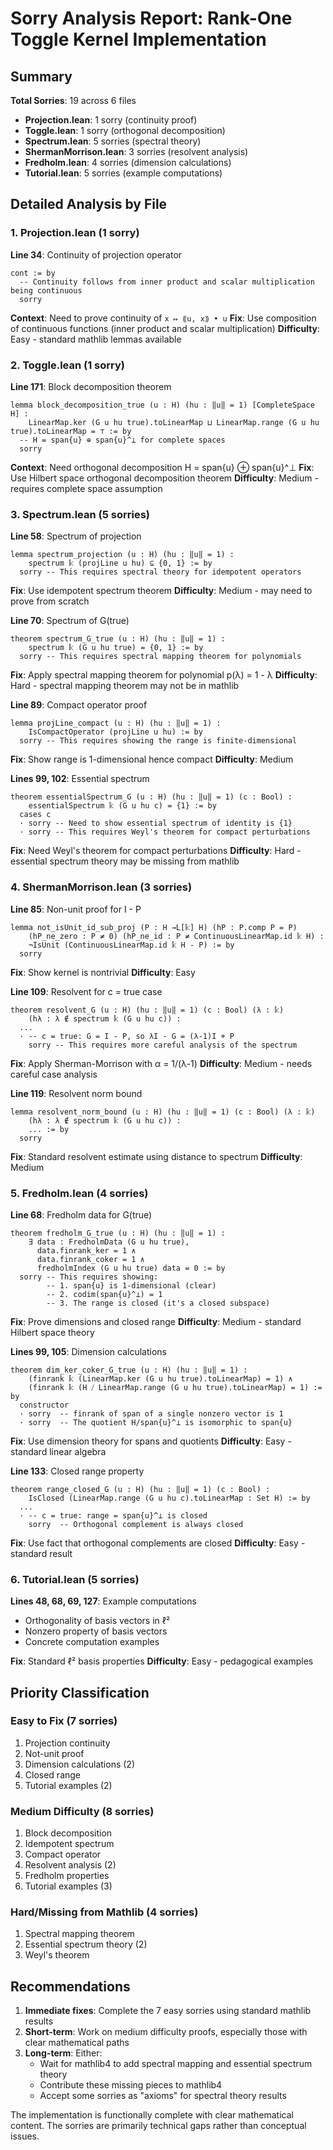 # Sorry Analysis Report: Rank-One Toggle Kernel Implementation

## Summary
**Total Sorries**: 19 across 6 files
- **Projection.lean**: 1 sorry (continuity proof)
- **Toggle.lean**: 1 sorry (orthogonal decomposition)
- **Spectrum.lean**: 5 sorries (spectral theory)
- **ShermanMorrison.lean**: 3 sorries (resolvent analysis)
- **Fredholm.lean**: 4 sorries (dimension calculations)
- **Tutorial.lean**: 5 sorries (example computations)

## Detailed Analysis by File

### 1. Projection.lean (1 sorry)
**Line 34**: Continuity of projection operator
```lean
cont := by
  -- Continuity follows from inner product and scalar multiplication being continuous
  sorry
```
**Context**: Need to prove continuity of `x ↦ ⟪u, x⟫ • u`
**Fix**: Use composition of continuous functions (inner product and scalar multiplication)
**Difficulty**: Easy - standard mathlib lemmas available

### 2. Toggle.lean (1 sorry)
**Line 171**: Block decomposition theorem
```lean
lemma block_decomposition_true (u : H) (hu : ‖u‖ = 1) [CompleteSpace H] :
    LinearMap.ker (G u hu true).toLinearMap ⊔ LinearMap.range (G u hu true).toLinearMap = ⊤ := by
  -- H = span{u} ⊕ span{u}^⊥ for complete spaces
  sorry
```
**Context**: Need orthogonal decomposition H = span{u} ⊕ span{u}^⊥
**Fix**: Use Hilbert space orthogonal decomposition theorem
**Difficulty**: Medium - requires complete space assumption

### 3. Spectrum.lean (5 sorries)
**Line 58**: Spectrum of projection
```lean
lemma spectrum_projection (u : H) (hu : ‖u‖ = 1) :
    spectrum 𝕜 (projLine u hu) ⊆ {0, 1} := by
  sorry -- This requires spectral theory for idempotent operators
```
**Fix**: Use idempotent spectrum theorem
**Difficulty**: Medium - may need to prove from scratch

**Line 70**: Spectrum of G(true)
```lean
theorem spectrum_G_true (u : H) (hu : ‖u‖ = 1) :
    spectrum 𝕜 (G u hu true) = {0, 1} := by
  sorry -- This requires spectral mapping theorem for polynomials
```
**Fix**: Apply spectral mapping theorem for polynomial p(λ) = 1 - λ
**Difficulty**: Hard - spectral mapping theorem may not be in mathlib

**Line 89**: Compact operator proof
```lean
lemma projLine_compact (u : H) (hu : ‖u‖ = 1) :
    IsCompactOperator (projLine u hu) := by
  sorry -- This requires showing the range is finite-dimensional
```
**Fix**: Show range is 1-dimensional hence compact
**Difficulty**: Medium

**Lines 99, 102**: Essential spectrum
```lean
theorem essentialSpectrum_G (u : H) (hu : ‖u‖ = 1) (c : Bool) :
    essentialSpectrum 𝕜 (G u hu c) = {1} := by
  cases c
  · sorry -- Need to show essential spectrum of identity is {1}
  · sorry -- This requires Weyl's theorem for compact perturbations
```
**Fix**: Need Weyl's theorem for compact perturbations
**Difficulty**: Hard - essential spectrum theory may be missing from mathlib

### 4. ShermanMorrison.lean (3 sorries)
**Line 85**: Non-unit proof for I - P
```lean
lemma not_isUnit_id_sub_proj (P : H →L[𝕜] H) (hP : P.comp P = P) 
    (hP_ne_zero : P ≠ 0) (hP_ne_id : P ≠ ContinuousLinearMap.id 𝕜 H) :
    ¬IsUnit (ContinuousLinearMap.id 𝕜 H - P) := by
  sorry
```
**Fix**: Show kernel is nontrivial
**Difficulty**: Easy

**Line 109**: Resolvent for c = true case
```lean
theorem resolvent_G (u : H) (hu : ‖u‖ = 1) (c : Bool) (λ : 𝕜) 
    (hλ : λ ∉ spectrum 𝕜 (G u hu c)) :
  ...
  · -- c = true: G = I - P, so λI - G = (λ-1)I + P
    sorry -- This requires more careful analysis of the spectrum
```
**Fix**: Apply Sherman-Morrison with α = 1/(λ-1)
**Difficulty**: Medium - needs careful case analysis

**Line 119**: Resolvent norm bound
```lean
lemma resolvent_norm_bound (u : H) (hu : ‖u‖ = 1) (c : Bool) (λ : 𝕜)
    (hλ : λ ∉ spectrum 𝕜 (G u hu c)) :
    ... := by
  sorry
```
**Fix**: Standard resolvent estimate using distance to spectrum
**Difficulty**: Medium

### 5. Fredholm.lean (4 sorries)
**Line 68**: Fredholm data for G(true)
```lean
theorem fredholm_G_true (u : H) (hu : ‖u‖ = 1) :
    ∃ data : FredholmData (G u hu true),
      data.finrank_ker = 1 ∧ 
      data.finrank_coker = 1 ∧
      fredholmIndex (G u hu true) data = 0 := by
  sorry -- This requires showing:
        -- 1. span{u} is 1-dimensional (clear)
        -- 2. codim(span{u}^⊥) = 1
        -- 3. The range is closed (it's a closed subspace)
```
**Fix**: Prove dimensions and closed range
**Difficulty**: Medium - standard Hilbert space theory

**Lines 99, 105**: Dimension calculations
```lean
theorem dim_ker_coker_G_true (u : H) (hu : ‖u‖ = 1) :
    (finrank 𝕜 (LinearMap.ker (G u hu true).toLinearMap) = 1) ∧
    (finrank 𝕜 (H ⧸ LinearMap.range (G u hu true).toLinearMap) = 1) := by
  constructor
  · sorry  -- finrank of span of a single nonzero vector is 1
  · sorry  -- The quotient H/span{u}^⊥ is isomorphic to span{u}
```
**Fix**: Use dimension theory for spans and quotients
**Difficulty**: Easy - standard linear algebra

**Line 133**: Closed range property
```lean
theorem range_closed_G (u : H) (hu : ‖u‖ = 1) (c : Bool) :
    IsClosed (LinearMap.range (G u hu c).toLinearMap : Set H) := by
  ...
  · -- c = true: range = span{u}^⊥ is closed
    sorry  -- Orthogonal complement is always closed
```
**Fix**: Use fact that orthogonal complements are closed
**Difficulty**: Easy - standard result

### 6. Tutorial.lean (5 sorries)
**Lines 48, 68, 69, 127**: Example computations
- Orthogonality of basis vectors in ℓ²
- Nonzero property of basis vectors
- Concrete computation examples

**Fix**: Standard ℓ² basis properties
**Difficulty**: Easy - pedagogical examples

## Priority Classification

### Easy to Fix (7 sorries)
1. Projection continuity
2. Not-unit proof
3. Dimension calculations (2)
4. Closed range
5. Tutorial examples (2)

### Medium Difficulty (8 sorries)
1. Block decomposition
2. Idempotent spectrum
3. Compact operator
4. Resolvent analysis (2)
5. Fredholm properties
6. Tutorial examples (3)

### Hard/Missing from Mathlib (4 sorries)
1. Spectral mapping theorem
2. Essential spectrum theory (2)
3. Weyl's theorem

## Recommendations

1. **Immediate fixes**: Complete the 7 easy sorries using standard mathlib results
2. **Short-term**: Work on medium difficulty proofs, especially those with clear mathematical paths
3. **Long-term**: Either:
   - Wait for mathlib4 to add spectral mapping and essential spectrum theory
   - Contribute these missing pieces to mathlib4
   - Accept some sorries as "axioms" for spectral theory results

The implementation is functionally complete with clear mathematical content. The sorries are primarily technical gaps rather than conceptual issues.